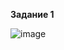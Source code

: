 **Задание 1**

![image](https://github.com/user-attachments/assets/54330a7f-fa28-4110-a9ce-880e22ab3236)
